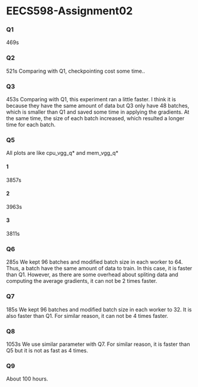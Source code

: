 # EECS598-Assignment02
### Q1
469s

### Q2
521s
Comparing with Q1, checkpointing cost some time..

### Q3
453s
Comparing with Q1, this experiment ran a little faster. I think it is because they have the same amount of data but Q3 only have 48 batches, which is smaller than Q1 and saved some time in applying the gradients. At the same time, the size of each batch increased, which resulted a longer time for each batch.

### Q5
All plots are like cpu_vgg_q* and mem_vgg_q*
#### 1
3857s

#### 2
3963s

#### 3
3811s

### Q6
285s
We kept 96 batches and modified batch size in each worker to 64. Thus, a batch have the same amount of data to train. In this case, it is faster than Q1. However, as there are some overhead about spliting data and computing the average gradients, it can not be 2 times faster.

### Q7
185s
We kept 96 batches and modified batch size in each worker to 32. It is also faster than Q1. For similar reason, it can not be 4 times faster.

### Q8
1053s
We use similar parameter with Q7. For similar reason, it is faster than Q5 but it is not as fast as 4 times.

### Q9
About 100 hours.
